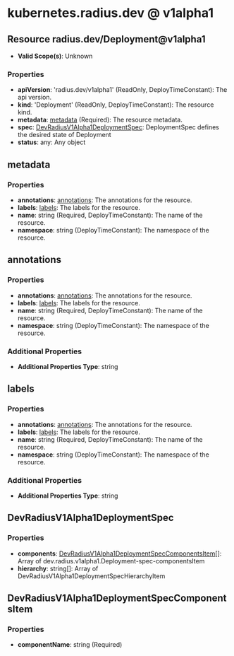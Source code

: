 # kubernetes.radius.dev @ v1alpha1

## Resource radius.dev/Deployment@v1alpha1
* **Valid Scope(s)**: Unknown
### Properties
* **apiVersion**: 'radius.dev/v1alpha1' (ReadOnly, DeployTimeConstant): The api version.
* **kind**: 'Deployment' (ReadOnly, DeployTimeConstant): The resource kind.
* **metadata**: [metadata](#metadata) (Required): The resource metadata.
* **spec**: [DevRadiusV1Alpha1DeploymentSpec](#devradiusv1alpha1deploymentspec): DeploymentSpec defines the desired state of Deployment
* **status**: any: Any object

## metadata
### Properties
* **annotations**: [annotations](#annotations): The annotations for the resource.
* **labels**: [labels](#labels): The labels for the resource.
* **name**: string (Required, DeployTimeConstant): The name of the resource.
* **namespace**: string (DeployTimeConstant): The namespace of the resource.

## annotations
### Properties
* **annotations**: [annotations](#annotations): The annotations for the resource.
* **labels**: [labels](#labels): The labels for the resource.
* **name**: string (Required, DeployTimeConstant): The name of the resource.
* **namespace**: string (DeployTimeConstant): The namespace of the resource.
### Additional Properties
* **Additional Properties Type**: string

## labels
### Properties
* **annotations**: [annotations](#annotations): The annotations for the resource.
* **labels**: [labels](#labels): The labels for the resource.
* **name**: string (Required, DeployTimeConstant): The name of the resource.
* **namespace**: string (DeployTimeConstant): The namespace of the resource.
### Additional Properties
* **Additional Properties Type**: string

## DevRadiusV1Alpha1DeploymentSpec
### Properties
* **components**: [DevRadiusV1Alpha1DeploymentSpecComponentsItem](#devradiusv1alpha1deploymentspeccomponentsitem)[]: Array of dev.radius.v1alpha1.Deployment-spec-componentsItem
* **hierarchy**: string[]: Array of DevRadiusV1Alpha1DeploymentSpecHierarchyItem

## DevRadiusV1Alpha1DeploymentSpecComponentsItem
### Properties
* **componentName**: string (Required)

